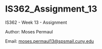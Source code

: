 # IS362_Assignment_13
IS362 - Week 13 - Assignment

Author: Moses Permaul

Email: moses.permaul13@spsmail.cuny.edu